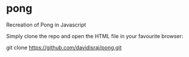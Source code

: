 # pong
Recreation of Pong in Javascript

Simply clone the repo and open the HTML file in your favourite browser:

git clone https://github.com/davidisraj/pong.git

